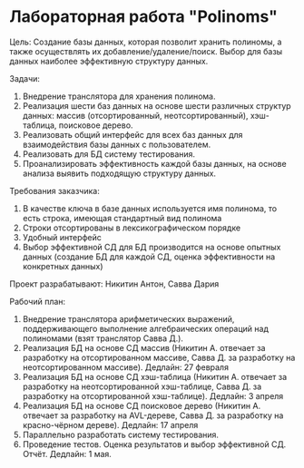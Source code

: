 # Лабораторная работа "Polinoms"

Цель:
Создание базы данных, которая позволит хранить полиномы, а также осуществлять их добавление/удаление/поиск. Выбор для базы данных наиболее эффективную структуру данных.

Задачи:
1.	Внедрение транслятора для хранения полинома.
2.	Реализация шести баз данных на основе шести различных структур данных: массив (отсортированный, неотсортированный), хэш-таблица, поисковое дерево.
3.	Реализовать общий интерфейс для всех баз данных для взаимодействия базы данных с пользователем.
4.	Реализовать для БД систему тестирования.
5.	Проанализировать эффективность каждой базы данных, на основе анализа выявить подходящую структуру данных.


Требования заказчика:
1. В качестве ключа в базе данных используется имя полинома, то есть строка, имеющая стандартный вид полинома
2. Строки отсортированы в лексикографическом порядке
3. Удобный интерфейс
4. Выбор эффективной СД для БД производится на основе опытных данных (создание БД для каждой СД, оценка эффективности на конкретных данных)

Проект разрабатывают: Никитин Антон, Савва Дария

Рабочий план:

1.  Внедрение транслятора арифметических выражений, поддерживающего выполнение алгебраических операций над полиномами (взят транслятор Савва Д.).
2.  Реализация БД на основе СД массив (Никитин А. отвечает за разработку на отсортированном массиве, Савва Д. за разработку на неотсортированном массиве). Дедлайн: 27 февраля
3.  Реализация БД на основе СД хэш-таблица (Никитин А. отвечает за разработку на неотсортированной хэш-таблице, Савва Д. за разработку на отсортированной хэш-таблице). Дедлайн: 3 апреля
4.  Реализация БД на основе СД поисковое дерево (Никитин А. отвечает за разработку на AVL-дереве, Савва Д. за разработку на красно-чёрном дереве). Дедлайн: 17 апреля
5.  Параллельно разработать систему тестирования.
6.  Проведение тестов. Оценка результатов и выбор эффективной СД. Отчёт. Дедлайн: 1 мая.
